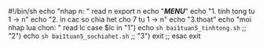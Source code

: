 #!/bin/sh
echo "nhap n: "
read n
export n
echo "***MENU***"
echo "1. tinh tong tu 1 -> n"
echo "2. in cac so chia het cho 7 tu 1 -> n"
echo "3.thoat"
echo "moi nhap lua chon: "
read lc
case $lc in
"1") echo `sh bai1tuan5_tinhtong.sh`
;;
"2") echo `sh bai1tuan5_sochiahet.sh`
;;
"3") exit
;;
esac
exit
